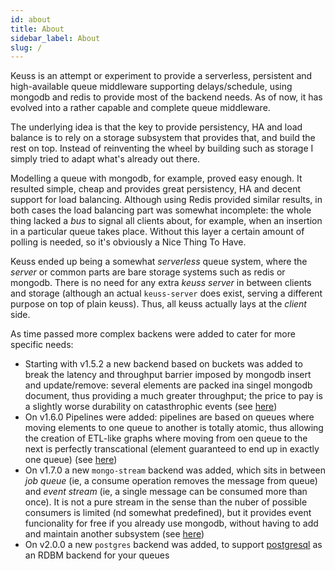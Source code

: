 ```yaml
---
id: about
title: About
sidebar_label: About
slug: /
---
```


Keuss is an attempt or experiment to provide a serverless, persistent and high-available queue middleware supporting delays/schedule, using mongodb and redis to provide most of the backend needs. As of now, it has evolved into a rather capable and complete queue middleware.

The underlying idea is that the key to provide persistency, HA and load balance is to rely on a storage subsystem that provides that, and build the rest on top. Instead of reinventing the wheel by building such as storage I simply tried to adapt what's already out there.

Modelling a queue with mongodb, for example, proved easy enough. It resulted simple, cheap and provides great persistency, HA and decent support for load balancing. Although using Redis provided similar results, in both cases the load balancing part was somewhat incomplete: the whole thing lacked a *bus* to signal all clients about, for example, when an insertion in a particular queue takes place. Without this layer a certain amount of polling is needed, so it's obviously a Nice Thing To Have.

Keuss ended up being a somewhat *serverless* queue system, where the *server* or common parts are bare storage systems such as redis or mongodb. There is no need for any extra *keuss server* in between clients and storage (although an actual `keuss-server` does exist, serving a different purpose on top of plain keuss). Thus, all keuss actually lays at the *client* side.

As time passed more complex backens were added to cater for more specific needs: 

* Starting with v1.5.2 a new backend based on buckets was added to break the latency and throughput barrier imposed by mongodb 
  insert and update/remove: several elements are packed ina singel mongodb document, thus providing a much greater throughput; the price to pay is a slightly worse durability on catasthrophic events (see [here](/docs/usage/buckets))
* On v1.6.0 Pipelines were added: pipelines are based on queues where moving elements to one queue to another is totally atomic, 
  thus allowing the creation of ETL-like graphs where moving from oen queue to the next is perfectly transcational (element guaranteed to end up in exactly one queue) (see [here](/docs/usage/pipelines/about))
* On v1.7.0 a new `mongo-stream` backend was added, which sits in between *job queue* (ie, a consume operation removes the message
  from queue) and *event stream* (ie, a single message can be consumed more than once). It is not a pure stream in the sense than 
  the nuber of possible consumers is limited (nd somewhat predefined), but it provides event funcionality for free if you already
  use mongodb, without having to add and maintain another subsystem (see [here](/docs/usage/streaming/stream-mongo))
* On v2.0.0 a new `postgres` backend was added, to support [postgresql](https://www.postgresql.org) as an RDBM backend for your queues
